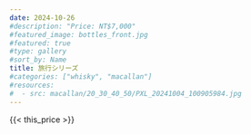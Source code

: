 ```yaml
---
date: 2024-10-26
#description: "Price: NT$7,000"
#featured_image: bottles_front.jpg
#featured: true
#type: gallery
#sort_by: Name
title: 旅行シリーズ
#categories: ["whisky", "macallan"]
#resources:
#  - src: macallan/20_30_40_50/PXL_20241004_100905984.jpg
---
```

{{< this_price >}}
